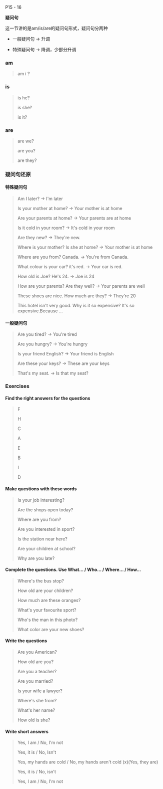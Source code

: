 P15 - 16

**疑问句**

这一节讲的是am/is/are的疑问句形式，疑问句分两种

* 一般疑问句 -> 升调

* 特殊疑问句 -> 降调，少部分升调

### am

> am i ?

### is

> is he?
>
> is she?
>
> is it?

### are

> are we?
>
> are you?
>
> are they?

### 疑问句还原

#### 特殊疑问句

> Am I later? -> I'm later
>
> Is your mother at home? -> Your mother is at home
>
> Are your parents at home? -> Your parents are at home
>
> Is it cold in your room? -> It's cold in your room
>
> Are they new? -> They're new.
>
> Where is your mother? Is she at home? -> Your mother is at home
>
> Where are you from? Canada. -> You're from Canada.
>
> What colour is your car? it's red. -> Your car is red.
>
> How old is Joe? He's 24. -> Joe is 24
>
> How are your parents? Are they well? -> Your parents are well
>
> These shoes are nice. How much are they? -> They're 20
>
> This hotel isn't very good. Why is it so expensive? It's so expensive.Because ...



#### 一般疑问句

> Are you tired?  -> You're tired
>
> Are you hungry? -> You're hungry
>
> Is your friend English? ->  Your friend is English
>
> Are these your keys? -> These are your keys
>
> That's my seat. -> Is that my seat?

### Exercises

#### Find the right answers for the questions

>F
>
>H
>
>C
>
>A
>
>E
>
>B
>
>I
>
>D

#### Make questions with these words

> Is your job interesting?
>
> Are the shops open today?
>
> Where are you from?
>
> Are you interested in sport?
>
> Is the station near here?
>
> Are your children at school?
>
> Why are you late?

#### Complete the questions. Use What... / Who... / Where... / How...

> Where's the bus stop?
>
> How old are your children?
>
> How much are these oranges?
>
> What's your favourite sport?
>
> Who's the man in this photo?
>
> What color are your new shoes?

#### Write the questions

> Are you American?
>
> How old are you?
>
> Are you a teacher?
>
> Are you married?
>
> Is your wife a lawyer?
>
> Where's she from?
>
> What's her name?
>
> How old is she?

#### Write short answers

> Yes, I am / No, I'm not
>
> Yes, it is / No, Isn't
>
> Yes, my hands are cold / No, my hands aren't cold (x)(Yes, they are)
>
> Yes, it is / No, isn't
>
> Yes, I am / No, I'm not

